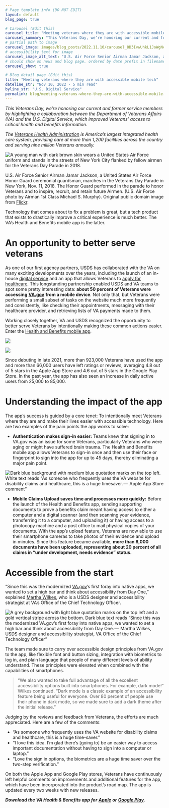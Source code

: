 ```yaml
---
# Page template info (DO NOT EDIT)
layout: default
blog_page: true

# Carousel (Edit this)
carousel_title: "Meeting veterans where they are with accessible mobile tech"
carousel_summary: "This Veterans Day, we’re honoring our current and former service members by highlighting a collaboration between the Department of Veterans Affairs (VA) and the U.S. Digital Service, which improved Veterans’ access to critical health and benefits information. The Veterans Health Administration is America’s largest integrated health care system, providing care…"
# partial path to image
carousel_image: images/blog_posts/2022.11.10/carousel_8D3IvwUhkL1JoWgNcmJyOg.jpg
# accessibility text for image
carousel_image_alt_text: "U.S. Air Force Senior Airman Jamar Jackson, a United States Air Force Honor Guard ceremonial guardsman, marches in the Veterans Day Parade in New York, Nov. 11, 2018"
# should show on news and blog page. ordered by date prefix in filename
carousel_show: true

# Blog detail page (Edit this)
title: "Meeting veterans where they are with accessible mobile tech"
dateline_str: "Nov 10, 2022 - 5 min read"
byline_str: "U.S. Digital Service"
permalink: blog/meeting-veterans-where-they-are-with-accessible-mobile-tech
---
```


_This Veterans Day, we’re honoring our current and former service members by highlighting a collaboration between the
Department of Veterans Affairs (VA) and the U.S. Digital Service, which improved Veterans’ access to critical health and
benefits information._

_The_ [_Veterans Health Administration_](https://www.va.gov/health/) _is America’s largest integrated health care
system, providing care at more than 1,200 facilities across the country and serving nine million Veterans annually._

![A young man with dark brown skin wears a United States Air Force uniform and stands in the streets of New York City flanked by fellow airmen for the Veterans Day Parade in 2018.](https://miro.medium.com/v2/resize:fit:1400/1*8D3IvwUhkL1JoWgNcmJyOg.jpeg)

U.S. Air Force Senior Airman Jamar Jackson, a United States Air Force Honor Guard ceremonial guardsman, marches in the
Veterans Day Parade in New York, Nov. 11, 2018. The Honor Guard performed in the parade to honor Veterans and to
inspire, recruit, and retain future Airmen. (U.S. Air Force photo by Airman 1st Class Michael S. Murphy). Original
public domain image from [Flickr](https://www.flickr.com/photos/39955793@N07/31994342348/).

Technology that comes about to fix a problem is great, but a tech product that exists to drastically improve a critical
experience is much better. The VA’s Health and Benefits mobile app is the latter.

# An opportunity to better serve veterans

As one of our first agency partners, USDS has collaborated with the VA on many exciting developments over the years,
including the launch of an
in-house [digital service](/the-u-s-digital-service/the-u-s-digital-service-at-va-turns-3-d2f0494ec31d) and an app
that allows Veterans
to [apply for healthcare](/the-u-s-digital-service/introducing-a-new-digital-application-for-healthcare-at-va-610d8bac4c78).
This longstanding partnership enabled USDS and VA teams to spot some pretty interesting data: **about 50 percent of
Veterans were accessing** [**VA.gov**](http://va.gov/) **from a mobile device**. Not only that, but Veterans were
performing a small subset of tasks on the website much more frequently and consistently, like checking their
appointments, messaging with their healthcare provider, and retrieving lists of VA payments made to them.

Working closely together, VA and USDS recognized the opportunity to better serve Veterans by intentionally making these
common actions easier. Enter
the [Health and Benefits mobile app](https://news.va.gov/109175/va-mobile-app-six-essential-facts/).

![](https://miro.medium.com/v2/resize:fit:3844/1*Iqo46LalZ5souY3Cm2_vTA.jpeg)

![](https://miro.medium.com/v2/resize:fit:3844/1*YojIrgsOVUsXNuL8aV8EZQ.jpeg)

Since debuting in late 2021, more than 923,000 Veterans have used the app and more than 66,000 users have left ratings
or reviews, averaging 4.8 out of 5 stars in the Apple App Store and 4.6 out of 5 stars in the Google Play Store. In the
past year, the app has also seen an increase in daily active users from 25,000 to 85,000.

# Understanding the impact of the app

The app’s success is guided by a core tenet: To intentionally meet Veterans where they are and make their lives easier
with accessible technology. Here are two examples of the pain points the app works to solve:

- **Authentication makes sign-in easier:** Teams knew that signing in to VA.gov was an issue for some Veterans,
  particularly Veterans who were aging or might have suffered brain trauma. The Health and Benefits mobile app allows
  Veterans to sign-in once and then use their face or fingerprint to sign into the app for up to 45 days, thereby
  eliminating a major pain point.

![Dark blue background with medium blue quotation marks on the top left. White text reads “As someone who frequently uses the VA website for disability claims and healthcare, this is a huge timesaver. —  Apple App Store comment”](https://miro.medium.com/v2/resize:fit:1400/1*XuUugTZagaZfDVEideBNGw.jpeg)

- **Mobile Claims Upload saves time and processes more quickly:** Before the launch of the Health and Benefits app,
  sending supporting documents to prove a benefits claim meant having access to either a computer and a digital
  scanner (and then scanning your evidence, transferring it to a computer, and uploading it) or having access to a
  photocopy machine and a post office to mail physical copies of your documents. With the app’s upload feature, Veterans
  are now able to use their smartphone cameras to take photos of their evidence and upload in minutes. Since this
  feature became available, **more than 8,000 documents have been uploaded, representing about 20 percent of all claims
  in “under development, needs evidence” status.**

# Accessible from the start

“Since this was the modernized [VA.gov](http://va.gov/)’s first foray into native apps, we wanted to set a high bar and
think about accessibility from Day One,”
explained [Martha Wilkes](/the-u-s-digital-service/martha-wilkes-designer-accessibility-strategist-120e6e2ecc25), who
is a USDS designer and accessibility strategist at VA’s Office of the Chief Technology Officer.

![A grey background with light blue quotation marks on the top left and a gold vertical stripe across the bottom. Dark blue text reads “Since this was the modernized VA.gov’s first foray into native apps, we wanted to set a high bar and think about accessibility from Day One. —  Martha Wilkes, USDS designer and accessibility strategist, VA Office of the Chief Technology Officer”](https://miro.medium.com/v2/resize:fit:1400/1*A9BpmMmPk4BG8D2_YItXOQ.jpeg)

The team made sure to carry over accessible design principles from VA.gov to the app, like flexible font and button
sizing, integration with biometrics to log in, and plain language that people of many different levels of ability
understand. These principles were elevated when combined with the capabilities of smartphones.

> “We also wanted to take full advantage of all the excellent accessibility options built into smartphones. For example,
> dark mode!” Wilkes continued. “Dark mode is a classic example of an accessibility feature being useful for everyone.
> Over 80 percent of people use their phone in dark mode, so we made sure to add a dark theme after the initial release.”

Judging by the reviews and feedback from Veterans, the efforts are much appreciated. Here are a few of the comments:

- “As someone who frequently uses the VA website for disability claims and healthcare, this is a huge time-saver.”
- “I love this idea. I’m glad there’s [going to] be an easier way to access important documentation without having to
  sign into a computer or laptop.”
- “Love the sign in options, the biometrics are a huge time saver over the two-step verification.”

On both the Apple App and Google Play stores, Veterans have continuously left helpful comments on improvements and
additional features for the app, which have been incorporated into the product’s road map. The app is updated every two
weeks with new releases.

**_Download the VA Health & Benefits app for_**
[**_Apple_**](https://apps.apple.com/us/app/va-health-and-benefits/id1559609596) **_or_**
[**_Google Play_**](https://play.google.com/store/apps/details?id=gov.va.mobileapp&hl=en_US&gl=US&pli=1)**_._**
